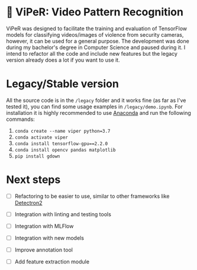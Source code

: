 # 🐍 ViPeR: Video Pattern Recognition

ViPeR was designed to facilitate the training and evaluation of TensorFlow models for classifying videos/images of violence from security cameras, however, it can be used for a general purpose. The development was done during my bachelor's degree in Computer Science and paused during it. I intend to refactor all the code and include new features but the legacy version already does a lot if you want to use it.

# Legacy/Stable version

All the source code is in the `/legacy` folder and it works fine (as far as I've tested it), you can find some usage examples in `/legacy/demo.ipynb`. For installation it is highly recommended to use [Anaconda](https://www.anaconda.com/) and run the following commands:

1) `conda create --name viper python=3.7`
2) `conda activate viper`
3) `conda install tensorflow-gpu==2.2.0`
4) `conda install opencv pandas matplotlib`
5) `pip install gdown`

# Next steps

- [ ] Refactoring to be easier to use, similar to other frameworks like [Detectron2](https://github.com/facebookresearch/detectron2)
- [ ] Integration with linting and testing tools
- [ ] Integration with MLFlow
- [ ] Integration with new models
- [ ] Improve annotation tool
- [ ] Add feature extraction module

